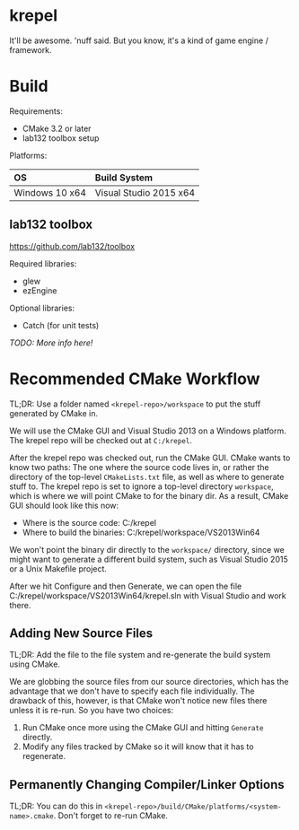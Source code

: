 krepel
======

It'll be awesome. 'nuff said. But you know, it's a kind of game engine / framework.

# Build

Requirements:

- CMake 3.2 or later
- lab132 toolbox setup

Platforms:

| OS             | Build System           |
| :------------- | :--------------------- |
| Windows 10 x64 | Visual Studio 2015 x64 |

## lab132 toolbox

https://github.com/lab132/toolbox

Required libraries:

- glew
- ezEngine

Optional libraries:

- Catch (for unit tests)

_TODO: More info here!_

# Recommended CMake Workflow

TL;DR: Use a folder named `<krepel-repo>/workspace` to put the stuff generated by CMake in.

We will use the CMake GUI and Visual Studio 2013 on a Windows platform. The krepel repo will be checked out at `C:/krepel`.

After the krepel repo was checked out, run the CMake GUI. CMake wants to know two paths: The one where the source code lives in, or rather the directory of the top-level `CMakeLists.txt` file, as well as where to generate stuff to. The krepel repo is set to ignore a top-level directory `workspace`, which is where we will point CMake to for the binary dir. As a result, CMake GUI should look like this now:

- Where is the source code: C:/krepel
- Where to build the binaries: C:/krepel/workspace/VS2013Win64

We won't point the binary dir directly to the `workspace/` directory, since we might want to generate a different build system, such as Visual Studio 2015 or a Unix Makefile project.

After we hit Configure and then Generate, we can open the file C:/krepel/workspace/VS2013Win64/krepel.sln with Visual Studio and work there.

## Adding New Source Files

TL;DR: Add the file to the file system and re-generate the build system using CMake.

We are globbing the source files from our source directories, which has the advantage that we don't have to specify each file individually. The drawback of this, however, is that CMake won't notice new files there unless it is re-run. So you have two choices:

1. Run CMake once more using the CMake GUI and hitting `Generate` directly.
1. Modify any files tracked by CMake so it will know that it has to regenerate.

## Permanently Changing Compiler/Linker Options

TL;DR: You can do this in `<krepel-repo>/build/CMake/platforms/<system-name>.cmake`. Don't forget to re-run CMake.
